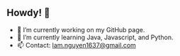 ## Howdy! 👋
- 🔭 I’m currently working on my GitHub page.
- 🌱 I’m currently learning Java, Javascript, and Python.
- 📫 Contact: lam.nguyen1637@gmail.com

<!--
**NguyenHLam/NguyenHLam** is a ✨ _special_ ✨ repository because its `README.md` (this file) appears on your GitHub profile.

Here are some ideas to get you started:

- 🔭 I’m currently working on my GitHub page.
- 🌱 I’m currently learning Java, Javascript, and Python.
- 👯 I’m looking to collaborate on ...
- 🤔 I’m looking for help with ...
- 💬 Ask me about ...
- 📫 How to reach me: lam.nguyen1637@gmail.com
- 😄 Pronouns: ...
- ⚡ Fun fact: ...
-->
